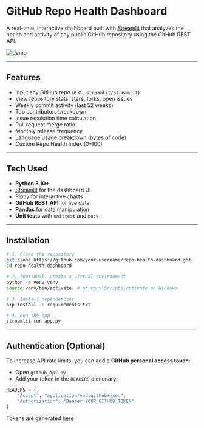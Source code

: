 # GitHub Repo Health Dashboard

A real-time, interactive dashboard built with [Streamlit](https://streamlit.io) that analyzes the health and activity of any public GitHub repository using the GitHub REST API.

![demo]([https://your-screenshot-or-gif-link-here](https://gitrepohealthdashboard.streamlit.app/))

---

## Features

- Input any GitHub repo (e.g., `streamlit/streamlit`)
- View repository stats: stars, forks, open issues
- Weekly commit activity (last 52 weeks)
- Top contributors breakdown
- Issue resolution time calculation
- Pull request merge ratio
- Monthly release frequency
- Language usage breakdown (bytes of code)
- Custom Repo Health Index (0–100)

---

## Tech Used

- **Python 3.10+**
- [Streamlit](https://streamlit.io) for the dashboard UI
- [Plotly](https://plotly.com/python/) for interactive charts
- **GitHub REST API** for live data
- **Pandas** for data manipulation
- **Unit tests** with `unittest` and `mock`

---

## Installation

```bash
# 1. Clone the repository
git clone https://github.com/your-username/repo-health-dashboard.git
cd repo-health-dashboard

# 2. (Optional) Create a virtual environment
python -m venv venv
source venv/bin/activate  # or venv\Scripts\activate on Windows

# 3. Install dependencies
pip install -r requirements.txt

# 4. Run the app
streamlit run app.py
```

---

## Authentication (Optional) 

To increase API rate limits, you can add a **GitHub personal access token**:

- Open `github_api.py`
- Add your token in the `HEADERS` dictionary:

```python
HEADERS = {
    "Accept": "application/vnd.github+json",
    "Authorization": "Bearer YOUR_GITHUB_TOKEN"
}
```

Tokens are generated [here](https://github.com/settings/tokens)
